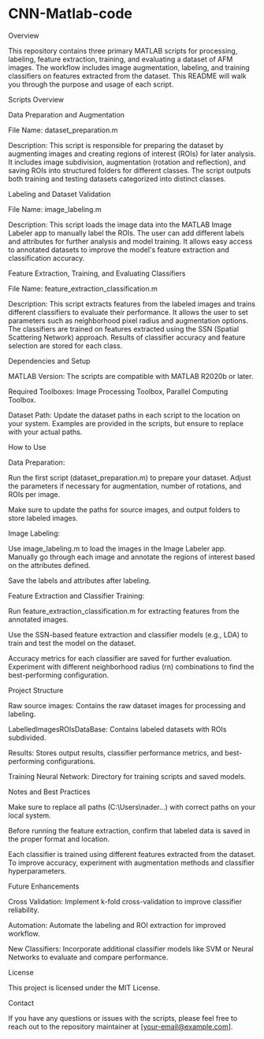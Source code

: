 # CNN-Matlab-code
Overview

This repository contains three primary MATLAB scripts for processing, labeling, feature extraction, training, and evaluating a dataset of AFM images. The workflow includes image augmentation, labeling, and training classifiers on features extracted from the dataset. This README will walk you through the purpose and usage of each script.

Scripts Overview

Data Preparation and Augmentation 

File Name: dataset_preparation.m

Description: This script is responsible for preparing the dataset by augmenting images and creating regions of interest (ROIs) for later analysis. It includes image subdivision, augmentation (rotation and reflection), and saving ROIs into structured folders for different classes. The script outputs both training and testing datasets categorized into distinct classes.

Labeling and Dataset Validation 

File Name: image_labeling.m

Description: This script loads the image data into the MATLAB Image Labeler app to manually label the ROIs. The user can add different labels and attributes for further analysis and model training. It allows easy access to annotated datasets to improve the model's feature extraction and classification accuracy.

Feature Extraction, Training, and Evaluating Classifiers 

File Name: feature_extraction_classification.m

Description: This script extracts features from the labeled images and trains different classifiers to evaluate their performance. It allows the user to set parameters such as neighborhood pixel radius and augmentation options. The classifiers are trained on features extracted using the SSN (Spatial Scattering Network) approach. Results of classifier accuracy and feature selection are stored for each class.

Dependencies and Setup

MATLAB Version: The scripts are compatible with MATLAB R2020b or later.

Required Toolboxes: Image Processing Toolbox, Parallel Computing Toolbox.

Dataset Path: Update the dataset paths in each script to the location on your system. Examples are provided in the scripts, but ensure to replace with your actual paths.

How to Use

Data Preparation:

Run the first script (dataset_preparation.m) to prepare your dataset. Adjust the parameters if necessary for augmentation, number of rotations, and ROIs per image.

Make sure to update the paths for source images, and output folders to store labeled images.

Image Labeling:

Use image_labeling.m to load the images in the Image Labeler app. Manually go through each image and annotate the regions of interest based on the attributes defined.

Save the labels and attributes after labeling.

Feature Extraction and Classifier Training:

Run feature_extraction_classification.m for extracting features from the annotated images.

Use the SSN-based feature extraction and classifier models (e.g., LDA) to train and test the model on the dataset.

Accuracy metrics for each classifier are saved for further evaluation. Experiment with different neighborhood radius (rn) combinations to find the best-performing configuration.

Project Structure

Raw source images: Contains the raw dataset images for processing and labeling.

LabelledImagesROIsDataBase: Contains labeled datasets with ROIs subdivided.

Results: Stores output results, classifier performance metrics, and best-performing configurations.

Training Neural Network: Directory for training scripts and saved models.

Notes and Best Practices

Make sure to replace all paths (C:\Users\nader\...) with correct paths on your local system.

Before running the feature extraction, confirm that labeled data is saved in the proper format and location.

Each classifier is trained using different features extracted from the dataset. To improve accuracy, experiment with augmentation methods and classifier hyperparameters.

Future Enhancements

Cross Validation: Implement k-fold cross-validation to improve classifier reliability.

Automation: Automate the labeling and ROI extraction for improved workflow.

New Classifiers: Incorporate additional classifier models like SVM or Neural Networks to evaluate and compare performance.

License

This project is licensed under the MIT License.

Contact

If you have any questions or issues with the scripts, please feel free to reach out to the repository maintainer at [your-email@example.com].

